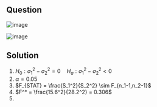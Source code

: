 ## Question

![image](https://github.com/user-attachments/assets/618c6142-0194-4b39-b807-8555b2291d5c)

![image](https://github.com/user-attachments/assets/8950149f-7f78-4aca-8eb1-7c6ac493ad7b)


## Solution
1. $H_0: \sigma_1^2 - \sigma_2^2 = 0 \quad H_a: \sigma_1^2 - \sigma_2^2 < 0$
2. $\alpha = 0.05$
3. $F_{STAT} = \frac{S_1^2}{S_2^2} \sim F_{n_1-1,n_2-1}$
4. $F^* = \frac{15.6^2}{28.2^2} = 0.306$
5. 
